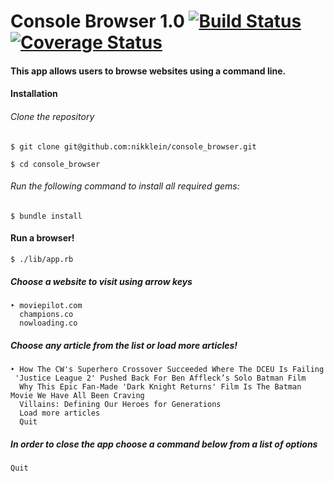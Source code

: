 # Console Browser 1.0  [![Build Status](https://travis-ci.org/nikklein/console_browser.svg?branch=master)](https://travis-ci.org/nikklein/console_browser) [![Coverage Status](https://coveralls.io/repos/github/nikklein/console_browser/badge.svg?branch=master)](https://coveralls.io/github/nikklein/console_browser?branch=master)

#### This app allows users to browse websites using a command line.

#### Installation

###### Clone the repository
```
$ git clone git@github.com:nikklein/console_browser.git

$ cd console_browser
```
###### Run the following command to install all required gems:
```
$ bundle install
```
#### Run a browser!
```
$ ./lib/app.rb
```
##### Choose a website to visit using arrow keys
```
‣ moviepilot.com
  champions.co
  nowloading.co
```
##### Choose any article from the list or load more articles!
 ```
 ‣ How The CW's Superhero Crossover Succeeded Where The DCEU Is Failing
  'Justice League 2' Pushed Back For Ben Affleck’s Solo Batman Film
   Why This Epic Fan-Made 'Dark Knight Returns' Film Is The Batman Movie We Have All Been Craving
   Villains: Defining Our Heroes for Generations
   Load more articles
   Quit
  ```
##### In order to close the app choose a command below from a list of options
 ```
 Quit
 ```
